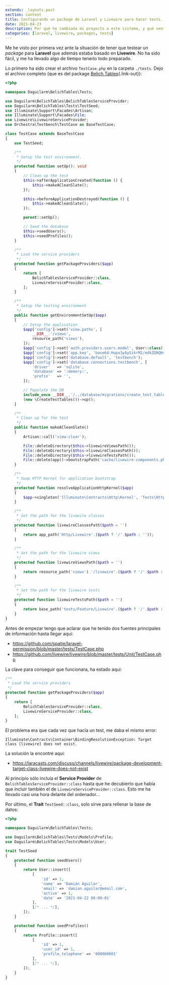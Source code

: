 ```yaml
---
extends: _layouts.post
section: content
title: Configurando un package de Laravel y Livewire para hacer tests.
date: 2021-04-23
description: Por qué he cambiado mi proyecto a este sistema, y qué ventajas tiene frente al sistema tradicional de la ID
categories: [laravel, livewire, packages, tests]
---
```


Me he visto por primera vez ante la situación de tener que testear un *package* para **Laravel** que además estaba basado en **Livewire**. No ha sido fácil, y me ha llevado algo de tiempo tenerlo todo preparado.

Lo primero ha sido crear el archivo `TestCase.php` en la carpeta `./tests`. Dejo el archivo completo (que es del package [Belich Tables](https://github.com/daguilarm/belich-tables){.link-out}):

```php
<?php

namespace Daguilarm\BelichTables\Tests;

use Daguilarm\BelichTables\BelichTablesServiceProvider;
use Daguilarm\BelichTables\Tests\TestSeed;
use Illuminate\Support\Facades\Artisan;
use Illuminate\Support\Facades\File;
use Livewire\LivewireServiceProvider;
use Orchestra\Testbench\TestCase as BaseTestCase;

class TestCase extends BaseTestCase
{
    use TestSeed;

    /**
     * Setup the test environment.
     */
    protected function setUp(): void
    {
        // Clean up the test
        $this->afterApplicationCreated(function () {
            $this->makeACleanSlate();
        });

        $this->beforeApplicationDestroyed(function () {
            $this->makeACleanSlate();
        });

        parent::setUp();

        // Seed the database
        $this->seedUsers();
        $this->seedProfiles();
    }

    /**
     * Load the service providers
     */
    protected function getPackageProviders($app)
    {
        return [
            BelichTablesServiceProvider::class,
            LivewireServiceProvider::class,
        ];
    }

    /**
     * Setup the testing environment
     */
    public function getEnvironmentSetUp($app)
    {
        // Setup the application
        $app['config']->set('view.paths', [
            __DIR__.'/views',
            resource_path('views'),
        ]);
        $app['config']->set('auth.providers.users.model', User::class);
        $app['config']->set('app.key', 'base64:Hupx3yAySikrM2/edkZQNQHslgDWYfiBfCuSThJ5SK8=');
        $app['config']->set('database.default', 'testbench');
        $app['config']->set('database.connections.testbench', [
            'driver'   => 'sqlite',
            'database' => ':memory:',
            'prefix'   => '',
        ]);

        // Populate the DB
        include_once __DIR__.'/../database/migrations/create_test_tables.php.stub';
        (new \CreateTestTables())->up();
    }

    /**
     * Clean up for the test
     */
    public function makeACleanSlate()
    {
        Artisan::call('view:clear');

        File::deleteDirectory($this->livewireViewsPath());
        File::deleteDirectory($this->livewireClassesPath());
        File::deleteDirectory($this->livewireTestsPath());
        File::delete(app()->bootstrapPath('cache/livewire-components.php'));
    }

    /**
     * Swap HTTP Kernel for application bootstrap
     */
    protected function resolveApplicationHttpKernel($app)
    {
        $app->singleton('Illuminate\Contracts\Http\Kernel', 'Tests\HttpKernel');
    }

    /**
     * Set the path for the livewire classes
     */
    protected function livewireClassesPath($path = '')
    {
        return app_path('Http/Livewire'.($path ? '/'.$path : ''));
    }

    /**
     * Set the path for the livewire views
     */
    protected function livewireViewsPath($path = '')
    {
        return resource_path('views').'/livewire'.($path ? '/'.$path : '');
    }

    /**
     * Set the path for the livewire tests
     */
    protected function livewireTestsPath($path = '')
    {
        return base_path('tests/Feature/Livewire'.($path ? '/'.$path : ''));
    }
}
```
Antes de empezar tengo que aclarar que he tenido dos fuentes principales de información hasta llegar aquí:

- https://github.com/spatie/laravel-permission/blob/master/tests/TestCase.php
- https://github.com/livewire/livewire/blob/master/tests/Unit/TestCase.php

La clave para conseguir que funcionara, ha estado aqui:

```php
/**
 * Load the service providers
 */
protected function getPackageProviders($app)
{
    return [
        BelichTablesServiceProvider::class,
        LivewireServiceProvider::class,
    ];
}
```

El problema era que cada vez que hacía un test, me daba el mismo error:

    Illuminate\Contracts\Container\BindingResolutionException: Target class [livewire] does not exist.

La solución la encontré aqui:

- https://laracasts.com/discuss/channels/livewire/package-development-target-class-livewire-does-not-exist

Al principio sólo incluía el **Service Provider** de `BelichTablesServiceProvider::class` hasta que he decubierto que había que incluir también el de `LivewireServiceProvider::class`. Esto me ha llevado casi una hora delante del ordenador... 

Por último, el **Trait** `TestSeed::class`, solo sirve para rellenar la base de datos:

```php
<?php

namespace Daguilarm\BelichTables\Tests;

use Daguilarm\BelichTables\Tests\Models\Profile;
use Daguilarm\BelichTables\Tests\Models\User;

trait TestSeed
{
    protected function seedUsers()
    {
        return User::insert([
            [ 
                'id' => 1, 
                'name' => 'Damián Aguilar', 
                'email' => 'damian.aguilar@email.com', 
                'active' => 1, 
                'date' => '2021-04-22 00:00:01'
            ],
            [/* ... */],
        ]);
    }

    protected function seedProfiles()
    {
        return Profile::insert([
            [
                'id' => 1, 
                'user_id' => 1, 
                'profile_telephone' => '000000001'
            ],
            [/* ... */],
        ]);
    }
}
```
